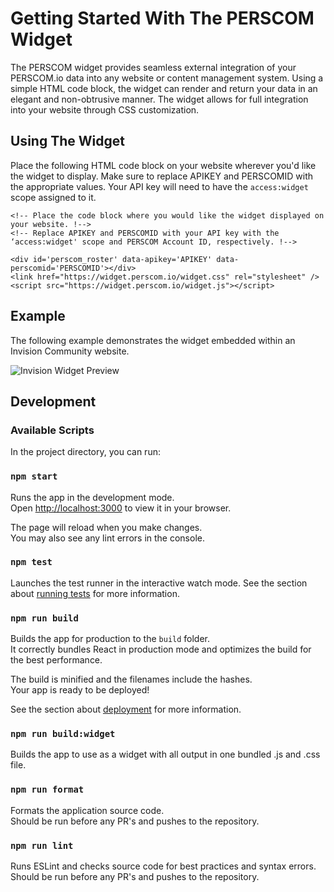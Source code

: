 
# Getting Started With The PERSCOM Widget

The PERSCOM widget provides seamless external integration of your PERSCOM.io data into any website or content management system. Using a simple HTML code block, the widget can render and return your data in an elegant and non-obtrusive manner. The widget allows for full integration into your website through CSS customization.

## Using The Widget

Place the following HTML code block on your website wherever you'd like the widget to display. Make sure to replace APIKEY and PERSCOMID with the appropriate values. Your API key will need to have the `access:widget` scope assigned to it.

    <!-- Place the code block where you would like the widget displayed on your website. !-->
    <!-- Replace APIKEY and PERSCOMID with your API key with the ‘access:widget' scope and PERSCOM Account ID, respectively. !-->

    <div id='perscom_roster' data-apikey='APIKEY' data-perscomid='PERSCOMID'></div>
    <link href="https://widget.perscom.io/widget.css" rel="stylesheet" />
	<script src="https://widget.perscom.io/widget.js"></script>

## Example

The following example demonstrates the widget embedded within an Invision Community website.

![Invision Widget Preview](https://d2h1yr8yf04c3n.cloudfront.net/images/widget-invision-preview.png)

## Development

### Available Scripts

In the project directory, you can run:

### `npm start`

Runs the app in the development mode.\
Open [http://localhost:3000](http://localhost:3000) to view it in your browser.

The page will reload when you make changes.\
You may also see any lint errors in the console.

### `npm test`

Launches the test runner in the interactive watch mode.
See the section about [running tests](https://facebook.github.io/create-react-app/docs/running-tests) for more information.

### `npm run build`

Builds the app for production to the `build` folder.\
It correctly bundles React in production mode and optimizes the build for the best performance.

The build is minified and the filenames include the hashes.\
Your app is ready to be deployed!

See the section about [deployment](https://facebook.github.io/create-react-app/docs/deployment) for more information.

### `npm run build:widget`

Builds the app to use as a widget with all output in one bundled .js and .css file.

### `npm run format`

Formats the application source code.\
Should be run before any PR's and pushes to the repository.

### `npm run lint`

Runs ESLint and checks source code for best practices and syntax errors.\
Should be run before any PR's and pushes to the repository.
